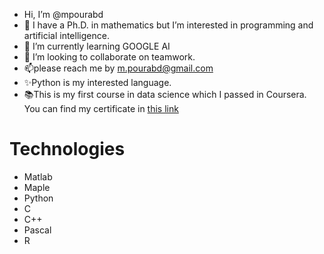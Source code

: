 - Hi, I’m @mpourabd
- 👀 I have a Ph.D. in mathematics but I’m interested in programming and artificial intelligence.
- 🌱 I’m currently learning GOOGLE AI
- 💞️ I’m looking to collaborate on teamwork.
- 📫please reach me by m.pourabd@gmail.com
- ✨Python is my interested language.
- 📚This is my first course in data science which I passed in Coursera. You can find my certificate in <a href="https://www.credly.com/badges/ed241d2d-b8bb-426e-ac44-0ed1ea63992c/public_url">this link</a>


<h1>Technologies</h1>
<ul> 
  <li>Matlab</li>
  <li>Maple</li>
  <li>Python</li>
  <li>C</li>
  <li>C++</li>
  <li>Pascal</li>
  <li>R</li>
</ul>
<!---
mpourabd/mpourabd is a ✨ special ✨ repository because its `README.md` (this file) appears on your GitHub profile.
You can click the Preview link to take a look at your changes.
--->

